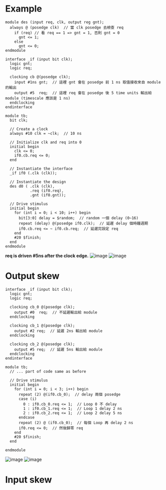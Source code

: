 # Example
```
module des (input req, clk, output reg gnt);
  always @ (posedge clk)  // 當 clk posedge 去檢查 req
    if (req) // 看 req == 1 => gnt = 1, 否則 gnt = 0
      gnt <= 1;
  	else
      gnt <= 0;
endmodule

interface _if (input bit clk);
  logic gnt;
  logic req;

  clocking cb @(posedge clk);
    input #1ns gnt;  // 這裡 gnt 會在 posedge 前 1 ns 取值接收來自 module 的輸出
    output #5  req;  // 這裡 req 會在 posedge 後 5 time units 輸出給 module (timescale 應該是 1 ns)
  endclocking
endinterface

module tb;
  bit clk;

  // Create a clock
  always #10 clk = ~clk;  // 10 ns

  // Initialize clk and req into 0
  initial begin
    clk <= 0;
    if0.cb.req <= 0;
  end

  // Instantiate the interface
  _if if0 (.clk (clk));

  // Instantiate the design
  des d0 ( .clk (clk),
           .req (if0.req),
           .gnt (if0.gnt));

  // Drive stimulus
  initial begin
    for (int i = 0; i < 10; i++) begin
      bit[3:0] delay = $random;  // random 一個 delay (0~16)
      repeat (delay) @(posedge if0.clk);  // 延遲 delay 個時鐘週期
      if0.cb.req <= ~ if0.cb.req;  // 延遲完設定 req
    end
    #20 $finish;
  end
endmodule
```
**req is driven #5ns after the clock edge.**
![image](https://github.com/user-attachments/assets/f0395ddd-4f99-4d86-b20f-4a8a9c7f1c8d)
![image](https://github.com/user-attachments/assets/d935b4c3-e8ff-4f3b-90ff-6416ba698b72)


# Output skew
```
interface _if (input bit clk);
  logic gnt;
  logic req;

  clocking cb_0 @(posedge clk);
    output #0  req;  // 不延遲輸出給 module
  endclocking

  clocking cb_1 @(posedge clk);
    output #2 req;  // 延遲 2ns 輸出給 module
  endclocking

  clocking cb_2 @(posedge clk);
    output #5 req;  // 延遲 5ns 輸出給 module
  endclocking
endinterface

module tb;
  // ... part of code same as before

  // Drive stimulus
  initial begin
    for (int i = 0; i < 3; i++) begin
      repeat (2) @(if0.cb_0);  // delay 兩個 posedge
      case (i)
      	0 : if0.cb_0.req <= 1;  // Loop 0 不 delay
        1 : if0.cb_1.req <= 1;  // Loop 1 delay 2 ns
        2 : if0.cb_2.req <= 1;  // Loop 2 delay 5 ns
      endcase
      repeat (2) @ (if0.cb_0);  // 每個 Loop 再 delay 2 ns
      if0.req <= 0;  // 然後歸零 req
    end
    #20 $finish;
  end

endmodule
```
![image](https://github.com/user-attachments/assets/0354852b-7cf3-48f0-8e80-d28b60b9010e)
![image](https://github.com/user-attachments/assets/c9eb5eaa-d667-4b53-aa1b-62097b02e9e2)



# Input skew
```

```
